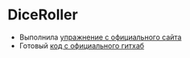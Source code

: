 # DiceRoller

- Выполнила [упражнение с официального сайта](https://developer.android.com/codelabs/basic-android-kotlin-training-create-dice-roller-app-with-button?continue=https%3A%2F%2Fdeveloper.android.com%2Fcourses%2Fpathways%2Fandroid-basics-kotlin-four%23codelab-https%3A%2F%2Fdeveloper.android.com%2Fcodelabs%2Fbasic-android-kotlin-training-create-dice-roller-app-with-button#0)
- Готовый [код с официального гитхаб](https://github.com/google-developer-training/android-basics-kotlin-create-dice-roller-with-button-app-solution) 
